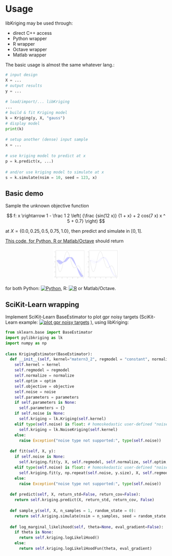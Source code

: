 # Usage


libKriging may be used through:

* direct C++ access
* Python wrapper
* R wrapper
* Octave wrapper
* Matlab wrapper

The basic usage is almost the same whatever lang.:

```python   
# input design
X = ... 
# output results
y = ... 

# load/import/... libKriging
...
# build & fit Kriging model
k = Kriging(y, X, "gauss") 
# display model
print(k)

# setup another (dense) input sample 
x = ... 

# use kriging model to predict at x
p = k.predict(x, ...) 

# and/or use kriging model to simulate at x
s = k.simulate(nsim = 10, seed = 123, x)
```

Basic demo
----------

Sample the unknown objective function

$$
f: x \rightarrow 1 - \frac 1 2 \left( {\frac {sin(12  x)} {1 + x} + 2 cos(7 x) x ^ 5 + 0.7} \right)
$$

at $X = \{0.0, 0.25, 0.5, 0.75, 1.0\}$, then predict and simulate in $[0,1]$. 

[This code, for Python, R or Matlab/Octave](pyrm-demo_basic.md) should return

<div style="text-align:center">
<img src="img/demo_basic-predict.png" alt="predict" width="100px"/>
<img src="img/demo_basic-simulate.png" alt="simulate" width="100px"/>
</div>

for both Python: [![Python](https://colab.research.google.com/assets/colab-badge.svg)](https://colab.research.google.com/github/libKriging/readthedocs/blob/master/examples/py-demo.ipynb), R: [![R](https://colab.research.google.com/assets/colab-badge.svg)](https://colab.research.google.com/github/libKriging/readthedocs/blob/master/examples/r-demo.ipynb) or Matlab/Octave.


SciKit-Learn wrapping
----------

Implement SciKit-Learn BaseEstimator to plot gpr noisy targets (SciKit-Learn example: [![plot gpr noisy targets](https://colab.research.google.com/assets/colab-badge.svg)](https://colab.research.google.com/github/libKriging/readthedocs/blob/master/examples/plot_gpr_noisy_targets.ipynb) ), using libKriging:

```python
from sklearn.base import BaseEstimator
import pylibkriging as lk
import numpy as np

class KrigingEstimator(BaseEstimator):
  def __init__(self, kernel="matern3_2", regmodel = "constant", normalize = False, optim = "BFGS", objective = "LL", noise = None, parameters = None):
    self.kernel = kernel
    self.regmodel = regmodel
    self.normalize = normalize
    self.optim = optim
    self.objective = objective
    self.noise = noise
    self.parameters = parameters
    if self.parameters is None:
      self.parameters = {}
    if self.noise is None:
      self.kriging = lk.Kriging(self.kernel)
    elif type(self.noise) is float: # homoskedastic user-defined "noise"
      self.kriging = lk.NoiseKriging(self.kernel)
    else:
      raise Exception("noise type not supported:", type(self.noise))

  def fit(self, X, y):
    if self.noise is None:
      self.kriging.fit(y, X, self.regmodel, self.normalize, self.optim, self.objective, self.parameters)
    elif type(self.noise) is float: # homoskedastic user-defined "noise"
      self.kriging.fit(y, np.repeat(self.noise, y.size), X, self.regmodel, self.normalize, self.optim, self.objective, self.parameters)
    else:
      raise Exception("noise type not supported:", type(self.noise))

  def predict(self, X, return_std=False, return_cov=False):
    return self.kriging.predict(X, return_std, return_cov, False)

  def sample_y(self, X, n_samples = 1, random_state = 0):
    return self.kriging.simulate(nsim = n_samples, seed = random_state, x = X)

  def log_marginal_likelihood(self, theta=None, eval_gradient=False):
    if theta is None:
      return self.kriging.logLikeliHood()
    else:
      return self.kriging.logLikeliHoodFun(theta, eval_gradient)
```

